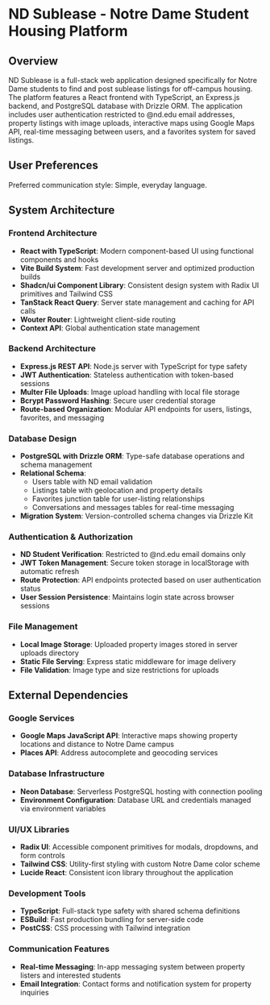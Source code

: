# ND Sublease - Notre Dame Student Housing Platform

## Overview

ND Sublease is a full-stack web application designed specifically for Notre Dame students to find and post sublease listings for off-campus housing. The platform features a React frontend with TypeScript, an Express.js backend, and PostgreSQL database with Drizzle ORM. The application includes user authentication restricted to @nd.edu email addresses, property listings with image uploads, interactive maps using Google Maps API, real-time messaging between users, and a favorites system for saved listings.

## User Preferences

Preferred communication style: Simple, everyday language.

## System Architecture

### Frontend Architecture
- **React with TypeScript**: Modern component-based UI using functional components and hooks
- **Vite Build System**: Fast development server and optimized production builds
- **Shadcn/ui Component Library**: Consistent design system with Radix UI primitives and Tailwind CSS
- **TanStack React Query**: Server state management and caching for API calls
- **Wouter Router**: Lightweight client-side routing
- **Context API**: Global authentication state management

### Backend Architecture
- **Express.js REST API**: Node.js server with TypeScript for type safety
- **JWT Authentication**: Stateless authentication with token-based sessions
- **Multer File Uploads**: Image upload handling with local file storage
- **Bcrypt Password Hashing**: Secure user credential storage
- **Route-based Organization**: Modular API endpoints for users, listings, favorites, and messaging

### Database Design
- **PostgreSQL with Drizzle ORM**: Type-safe database operations and schema management
- **Relational Schema**: 
  - Users table with ND email validation
  - Listings table with geolocation and property details
  - Favorites junction table for user-listing relationships
  - Conversations and messages tables for real-time messaging
- **Migration System**: Version-controlled schema changes via Drizzle Kit

### Authentication & Authorization
- **ND Student Verification**: Restricted to @nd.edu email domains only
- **JWT Token Management**: Secure token storage in localStorage with automatic refresh
- **Route Protection**: API endpoints protected based on user authentication status
- **User Session Persistence**: Maintains login state across browser sessions

### File Management
- **Local Image Storage**: Uploaded property images stored in server uploads directory
- **Static File Serving**: Express static middleware for image delivery
- **File Validation**: Image type and size restrictions for uploads

## External Dependencies

### Google Services
- **Google Maps JavaScript API**: Interactive maps showing property locations and distance to Notre Dame campus
- **Places API**: Address autocomplete and geocoding services

### Database Infrastructure
- **Neon Database**: Serverless PostgreSQL hosting with connection pooling
- **Environment Configuration**: Database URL and credentials managed via environment variables

### UI/UX Libraries
- **Radix UI**: Accessible component primitives for modals, dropdowns, and form controls
- **Tailwind CSS**: Utility-first styling with custom Notre Dame color scheme
- **Lucide React**: Consistent icon library throughout the application

### Development Tools
- **TypeScript**: Full-stack type safety with shared schema definitions
- **ESBuild**: Fast production bundling for server-side code
- **PostCSS**: CSS processing with Tailwind integration

### Communication Features
- **Real-time Messaging**: In-app messaging system between property listers and interested students
- **Email Integration**: Contact forms and notification system for property inquiries